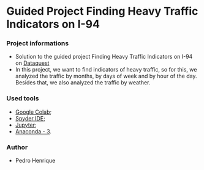 # Guided Project Finding Heavy Traffic Indicators on I-94

### Project informations
*   Solution to the guided project Finding Heavy Traffic Indicators on I-94 on [Dataquest](https://www.dataquest.io/)
*   In this project, we want to find indicators of heavy traffic, so for this, we analyzed the traffic by months, by days of week and by hour of the day.
Besides that, we also analyzed the traffic by weather.

### Used tools
*   [Google Colab](https://colab.research.google.com/);
*   [Spyder IDE](https://www.spyder-ide.org/);
*   [Jupyter](https://jupyter.org/);
*   [Anaconda - 3](https://www.anaconda.com/products/individual).

### Author
*   Pedro Henrique
